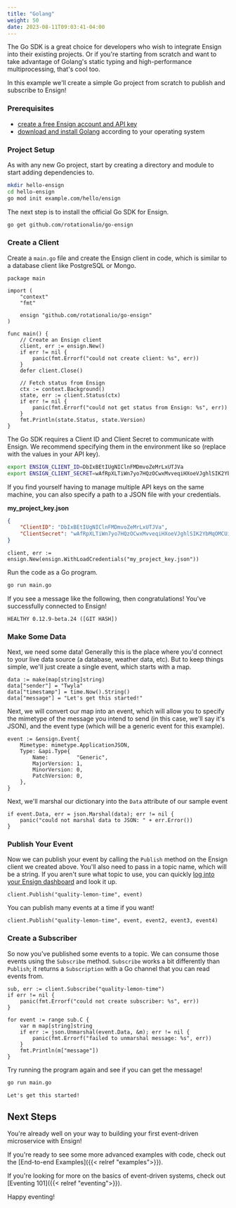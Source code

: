 ```yaml
---
title: "Golang"
weight: 50
date: 2023-08-11T09:03:41-04:00
---
```


The Go SDK is a great choice for developers who wish to integrate Ensign into their existing projects. Or if you're starting from scratch and want to take advantage of Golang's static typing and high-performance multiprocessing, that's cool too.

In this example we'll create a simple Go project from scratch to publish and subscribe to Ensign!

### Prerequisites

- [create a free Ensign account and API key](https://rotational.app)
- [download and install Golang](https://go.dev/doc/install) according to your operating system

### Project Setup

As with any new Go project, start by creating a directory and module to start adding dependencies to.

```bash
mkdir hello-ensign
cd hello-ensign
go mod init example.com/hello/ensign
```

The next step is to install the official Go SDK for Ensign.

```bash
go get github.com/rotationalio/go-ensign
```

<a name="create-a-client"></a>
### Create a Client

Create a `main.go` file and create the Ensign client in code, which is similar to a database client like PostgreSQL or Mongo.

```golang
package main

import (
	"context"
	"fmt"

	ensign "github.com/rotationalio/go-ensign"
)

func main() {
    // Create an Ensign client
	client, err := ensign.New()
	if err != nil {
		panic(fmt.Errorf("could not create client: %s", err))
	}
	defer client.Close()

    // Fetch status from Ensign
	ctx := context.Background()
	state, err := client.Status(ctx)
	if err != nil {
		panic(fmt.Errorf("could not get status from Ensign: %s", err))
	}
	fmt.Println(state.Status, state.Version)
}
```

The Go SDK requires a Client ID and Client Secret to communicate with Ensign. We recommend specifying them in the environment like so (replace with the values in your API key).

```bash
export ENSIGN_CLIENT_ID=DbIxBEtIUgNIClnFMDmvoZeMrLxUTJVa
export ENSIGN_CLIENT_SECRET=wAfRpXLTiWn7yo7HQzOCwxMvveqiHXoeVJghlSIK2YbMqOMCUiSVRVQOLT0ORrVS
```

If you find yourself having to manage multiple API keys on the same machine, you can also specify a path to a JSON file with your credentials.

**my_project_key.json**
```json
{
    "ClientID": "DbIxBEtIUgNIClnFMDmvoZeMrLxUTJVa",
    "ClientSecret": "wAfRpXLTiWn7yo7HQzOCwxMvveqiHXoeVJghlSIK2YbMqOMCUiSVRVQOLT0ORrVS"
}
```

```golang
client, err := ensign.New(ensign.WithLoadCredentials("my_project_key.json"))
```

Run the code as a Go program.

```bash
go run main.go
```

If you see a message like the following, then congratulations! You've successfully connected to Ensign!

```HEALTHY 0.12.9-beta.24 ([GIT HASH])```

### Make Some Data

Next, we need some data! Generally this is the place where you'd connect to your live data source (a database, weather data, etc). But to keep things simple, we'll just create a single event, which starts with a map.

```golang
data := make(map[string]string)
data["sender"] = "Twyla"
data["timestamp"] = time.Now().String()
data["message"] = "Let's get this started!"
```

Next, we will convert our map into an event, which will allow you to specify the mimetype of the message you intend to send (in this case, we'll say it's JSON), and the event type (which will be a generic event for this example).

```golang
event := &ensign.Event{
    Mimetype: mimetype.ApplicationJSON,
    Type: &api.Type{
		Name:         "Generic",
		MajorVersion: 1,
		MinorVersion: 0,
		PatchVersion: 0,
    },
}
```

Next, we'll marshal our dictionary into the `Data` attribute of our sample event

```golang
if event.Data, err = json.Marshal(data); err != nil {
    panic("could not marshal data to JSON: " + err.Error())
}
```

### Publish Your Event

Now we can publish your event by calling the `Publish` method on the Ensign client we created above. You'll also need to pass in a topic name, which will be a string. If you aren't sure what topic to use, you can quickly [log into your Ensign dashboard](https://rotational.app) and look it up.

```golang
client.Publish("quality-lemon-time", event)
```

You can publish many events at a time if you want!

```golang
client.Publish("quality-lemon-time", event, event2, event3, event4)
```

### Create a Subscriber

So now you've published some events to a topic. We can consume those events using the `Subscribe` method. `Subscribe` works a bit differently than `Publish`; it returns a `Subscription` with a Go channel that you can read events from.

```golang
sub, err := client.Subscribe("quality-lemon-time")
if err != nil {
    panic(fmt.Errorf("could not create subscriber: %s", err))
}

for event := range sub.C {
    var m map[string]string
    if err := json.Unmarshal(event.Data, &m); err != nil {
        panic(fmt.Errorf("failed to unmarshal message: %s", err))
    }
    fmt.Println(m["message"])
}
```

Try running the program again and see if you can get the message!

```bash
go run main.go
```

```Let's get this started!```

## Next Steps

You're already well on your way to building your first event-driven microservice with Ensign!

If you're ready to see some more advanced examples with code, check out the [End-to-end Examples]({{< relref "examples">}}).

If you're looking for more on the basics of event-driven systems, check out [Eventing 101]({{< relref "eventing">}}).

Happy eventing!